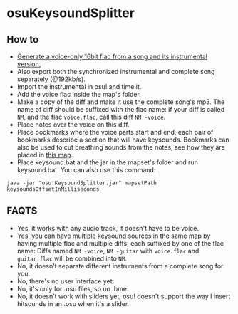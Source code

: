  osuKeysoundSplitter
===================

## How to

* [Generate a voice-only 16bit flac from a song and its instrumental version.](http://www.howtogeek.com/61250/how-to-isolate-and-save-vocals-from-music-tracks-using-audacity/)
* Also export both the synchronized instrumental and complete song separately (@192kb/s).
* Import the instrumental in osu! and time it.
* Add the voice flac inside the map's folder.
* Make a copy of the diff and make it use the complete song's mp3. The name of diff should be suffixed with the flac name: if your diff is called `NM`, and the flac `voice.flac`, call this diff `NM -voice`.
* Place notes over the voice on this diff.
* Place bookmarks where the voice parts start and end, each pair of bookmarks describe a section that will have keysounds. Bookmarks can also be used to cut breathing sounds from the notes, see how they are placed in [this map](https://osu.ppy.sh/s/208734).
* Place keysound.bat and the jar in the mapset's folder and run keysound.bat. You can also use this command:
```
java -jar "osu!KeysoundSplitter.jar" mapsetPath keysoundsOffsetInMilliseconds
```

## FAQTS

 * Yes, it works with any audio track, it doesn't have to be voice.
 * Yes, you can have multiple keysound sources in the same map by having multiple flac and multiple diffs, each suffixed by one of the flac name: Diffs named `NM -voice`, `NM -guitar` with `voice.flac` and `guitar.flac` will be combined into `NM`.
 * No, it doesn't separate different instruments from a complete song for you.
 * No, there's no user interface yet.
 * No, it's only for .osu files, so no .bme.
 * No, it doesn't work with sliders yet; osu! doesn't support the way I insert hitsounds in an .osu when it's a slider.